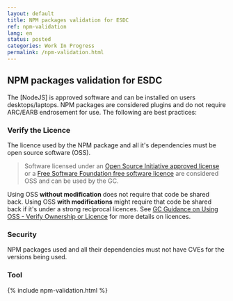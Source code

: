 ```yaml
---
layout: default
title: NPM packages validation for ESDC
ref: npm-validation
lang: en
status: posted
categories: Work In Progress
permalink: /npm-validation.html
---
```


## NPM packages validation for ESDC

The [NodeJS] is approved software and can be installed on users desktops/laptops.
NPM packages are considered plugins and do not require ARC/EARB endrosement for use.
The following are best practices:

### Verify the Licence

The licence used by the NPM package and all it's dependencies must be open source software (OSS).

> Software licensed under an [Open Source Initiative approved license](https://opensource.org/licenses/alphabetical) or a [Free Software Foundation free software licence](https://www.gnu.org/licenses/license-list.html#SoftwareLicenses) are considered OSS and can be used by the GC.

Using OSS **without modification** does not require that code be shared back.
Using OSS **with modifications** might require that code be shared back if it's under a strong reciprocal licences.
See [GC Guidance on Using OSS - Verify Ownership or Licence](https://github.com/canada-ca/open-source-logiciel-libre/blob/master/en/guides/using-open-source-software.md#verify-open-source-software-ownership-or-licence) for more details on licences.

### Security

NPM packages used and all their dependencies must not have CVEs for the versions being used.

### Tool

{% include npm-validation.html %}
